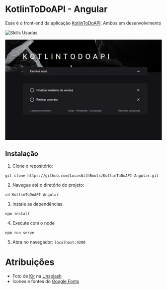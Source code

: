 # KotlinToDoAPI - Angular

Esse é o front-end da aplicação [KotlinToDoAPI](https://github.com/LucasWithBoots/KotlinToDoAPI). Ambos em desenvolvimento

![Skills Usadas](https://skillicons.dev/icons?i=angular,typescript,sass)

![gif do projeto](./src/assets/animacao_funcionando.gif)

## Instalação

1. Clone o repositório:

```
git clone https://github.com/LucasWithBoots/KotlinToDoAPI-Angular.git
```

2. Navegue até o diretório do projeto:

```
cd KotlinToDoAPI-Angular
```

3. Instale as dependências:

```
npm install
```

4. Execute com o node

```
npm run serve
```

5. Abra no navegador: `localhost:4200`

# Atribuições

- Foto de <a href="https://unsplash.com/pt-br/@kirrender?utm_content=creditCopyText&utm_medium=referral&utm_source=unsplash">Kir</a> na <a href="https://unsplash.com/pt-br/fotografias/uma-foto-em-preto-e-branco-de-algumas-rochas-ufod2uFjkTI?utm_content=creditCopyText&utm_medium=referral&utm_source=unsplash">Unsplash</a>
- Ícones e fontes do [Google Fonts](https://fonts.google.com)
